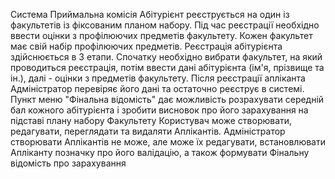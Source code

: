 Система Приймальна комісія 
Абітурієнт реєструється на один із факультетів із фіксованим планом набору. Під час реєстрації необхідно ввести оцінки з профілюючих предметів факультету. Кожен факультет має свій набір профілюючих предметів. 
Реєстрація абітурієнта здійснюється в 3 етапи. Спочатку необхідно вибрати факультет, на який проводиться реєстрація, потім ввести дані абітурієнта (ім'я, прізвище та ін.), далі - оцінки з предметів факультету.
Після реєстрації апліканта Адміністратор перевіряє його дані та остаточно реєструє в системі. 
Пункт меню "Фінальна відомість" дає можливість розрахувати середній бал кожного абітурієнта і зробити висновок про його зарахування на підставі плану набору Факультету
Користувач може створювати, редагувати, переглядати та видаляти Аплікантів. Адміністратор створювати Аплікантів не може, але може їх редагувати, встановлювати Апліканту позначку про його валідацію, а також формувати Фінальну відомість про зарахування

